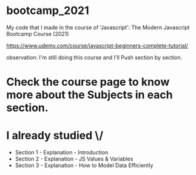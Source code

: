 # bootcamp_2021

My code that I made in the course of 'Javascript': The Modern Javascript Bootcamp Course (2021)

https://www.udemy.com/course/javascript-beginners-complete-tutorial/

observation: I'm still doing this course and I'll Push section by section.

# Check the course page to know more about the Subjects in each section.
# I already studied \\/
- Section 1 - Explanation - Introduction
- Section 2 - Explanation - JS Values & Variables
- Section 3 - Explanation - How to Model Data Efficiently
